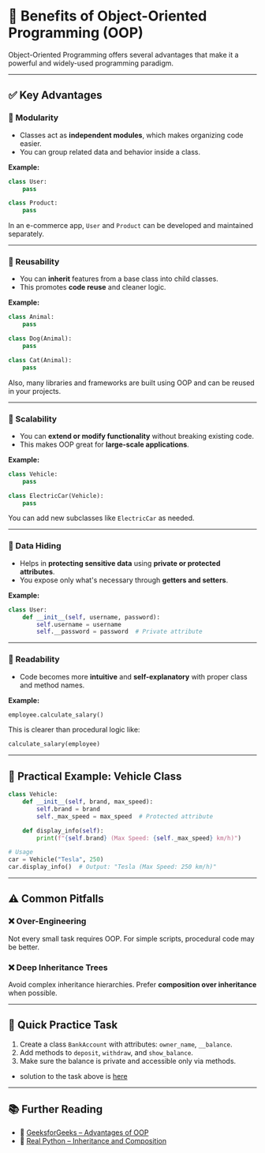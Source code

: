 
 # 🎯 Benefits of Object-Oriented Programming (OOP)

Object-Oriented Programming offers several advantages that make it a powerful and widely-used programming paradigm.

---

## ✅ Key Advantages

### 🔹 Modularity
- Classes act as **independent modules**, which makes organizing code easier.
- You can group related data and behavior inside a class.

**Example:**
```python
class User:
    pass

class Product:
    pass
````

In an e-commerce app, `User` and `Product` can be developed and maintained separately.

---

### 🔹 Reusability

* You can **inherit** features from a base class into child classes.
* This promotes **code reuse** and cleaner logic.

**Example:**

```python
class Animal:
    pass

class Dog(Animal):
    pass

class Cat(Animal):
    pass
```

Also, many libraries and frameworks are built using OOP and can be reused in your projects.

---

### 🔹 Scalability

* You can **extend or modify functionality** without breaking existing code.
* This makes OOP great for **large-scale applications**.

**Example:**

```python
class Vehicle:
    pass

class ElectricCar(Vehicle):
    pass
```

You can add new subclasses like `ElectricCar` as needed.

---

### 🔹 Data Hiding

* Helps in **protecting sensitive data** using **private or protected attributes**.
* You expose only what's necessary through **getters and setters**.

**Example:**

```python
class User:
    def __init__(self, username, password):
        self.username = username
        self.__password = password  # Private attribute
```

---

### 🔹 Readability

* Code becomes more **intuitive** and **self-explanatory** with proper class and method names.

**Example:**

```python
employee.calculate_salary()
```

This is clearer than procedural logic like:

```python
calculate_salary(employee)
```

---

## 🧪 Practical Example: Vehicle Class

```python
class Vehicle:
    def __init__(self, brand, max_speed):
        self.brand = brand
        self._max_speed = max_speed  # Protected attribute

    def display_info(self):
        print(f"{self.brand} (Max Speed: {self._max_speed} km/h)")

# Usage
car = Vehicle("Tesla", 250)
car.display_info()  # Output: "Tesla (Max Speed: 250 km/h)"
```

---

## ⚠️ Common Pitfalls

### ❌ Over-Engineering

Not every small task requires OOP. For simple scripts, procedural code may be better.

### ❌ Deep Inheritance Trees

Avoid complex inheritance hierarchies. Prefer **composition over inheritance** when possible.

---

## 🧠 Quick Practice Task

1. Create a class `BankAccount` with attributes: `owner_name`, `__balance`.
2. Add methods to `deposit`, `withdraw`, and `show_balance`.
3. Make sure the balance is private and accessible only via methods.
 - solution to the task above is <a href="https://github.com/mercyXp/Programming-Languages/tree/main/Python/0.Elementary/week2_OOP/Day_1/practice_tasks">here</a>
---

## 📚 Further Reading

* 🔗 [GeeksforGeeks – Advantages of OOP](https://www.geeksforgeeks.org/advantages-of-object-oriented-programming/)
* 🔗 [Real Python – Inheritance and Composition](https://realpython.com/inheritance-composition-python/)





